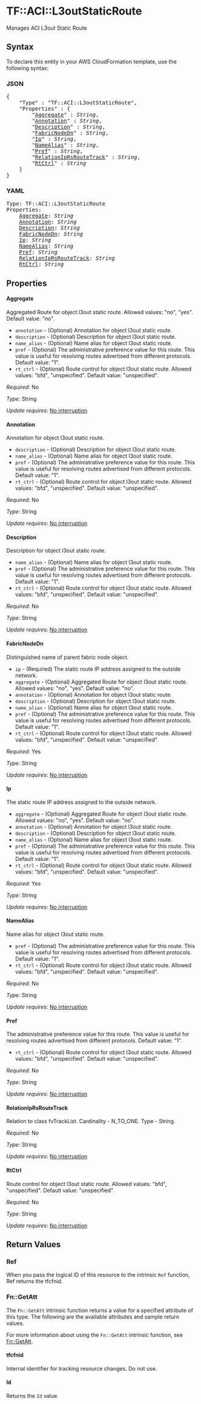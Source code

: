 # TF::ACI::L3outStaticRoute

Manages ACI L3out Static Route

## Syntax

To declare this entity in your AWS CloudFormation template, use the following syntax:

### JSON

<pre>
{
    "Type" : "TF::ACI::L3outStaticRoute",
    "Properties" : {
        "<a href="#aggregate" title="Aggregate">Aggregate</a>" : <i>String</i>,
        "<a href="#annotation" title="Annotation">Annotation</a>" : <i>String</i>,
        "<a href="#description" title="Description">Description</a>" : <i>String</i>,
        "<a href="#fabricnodedn" title="FabricNodeDn">FabricNodeDn</a>" : <i>String</i>,
        "<a href="#ip" title="Ip">Ip</a>" : <i>String</i>,
        "<a href="#namealias" title="NameAlias">NameAlias</a>" : <i>String</i>,
        "<a href="#pref" title="Pref">Pref</a>" : <i>String</i>,
        "<a href="#relationiprsroutetrack" title="RelationIpRsRouteTrack">RelationIpRsRouteTrack</a>" : <i>String</i>,
        "<a href="#rtctrl" title="RtCtrl">RtCtrl</a>" : <i>String</i>
    }
}
</pre>

### YAML

<pre>
Type: TF::ACI::L3outStaticRoute
Properties:
    <a href="#aggregate" title="Aggregate">Aggregate</a>: <i>String</i>
    <a href="#annotation" title="Annotation">Annotation</a>: <i>String</i>
    <a href="#description" title="Description">Description</a>: <i>String</i>
    <a href="#fabricnodedn" title="FabricNodeDn">FabricNodeDn</a>: <i>String</i>
    <a href="#ip" title="Ip">Ip</a>: <i>String</i>
    <a href="#namealias" title="NameAlias">NameAlias</a>: <i>String</i>
    <a href="#pref" title="Pref">Pref</a>: <i>String</i>
    <a href="#relationiprsroutetrack" title="RelationIpRsRouteTrack">RelationIpRsRouteTrack</a>: <i>String</i>
    <a href="#rtctrl" title="RtCtrl">RtCtrl</a>: <i>String</i>
</pre>

## Properties

#### Aggregate

Aggregated Route for object l3out static route.
Allowed values: "no", "yes". Default value: "no".
- `annotation` - (Optional) Annotation for object l3out static route.
- `description` - (Optional) Description for object l3out static route.
- `name_alias` - (Optional) Name alias for object l3out static route.
- `pref` - (Optional) The administrative preference value for this route. This value is useful for resolving routes advertised from different protocols. Default value: "1".
- `rt_ctrl` - (Optional) Route control for object l3out static route.
Allowed values: "bfd", "unspecified". Default value: "unspecified".

_Required_: No

_Type_: String

_Update requires_: [No interruption](https://docs.aws.amazon.com/AWSCloudFormation/latest/UserGuide/using-cfn-updating-stacks-update-behaviors.html#update-no-interrupt)

#### Annotation

Annotation for object l3out static route.
- `description` - (Optional) Description for object l3out static route.
- `name_alias` - (Optional) Name alias for object l3out static route.
- `pref` - (Optional) The administrative preference value for this route. This value is useful for resolving routes advertised from different protocols. Default value: "1".
- `rt_ctrl` - (Optional) Route control for object l3out static route.
Allowed values: "bfd", "unspecified". Default value: "unspecified".

_Required_: No

_Type_: String

_Update requires_: [No interruption](https://docs.aws.amazon.com/AWSCloudFormation/latest/UserGuide/using-cfn-updating-stacks-update-behaviors.html#update-no-interrupt)

#### Description

Description for object l3out static route.
- `name_alias` - (Optional) Name alias for object l3out static route.
- `pref` - (Optional) The administrative preference value for this route. This value is useful for resolving routes advertised from different protocols. Default value: "1".
- `rt_ctrl` - (Optional) Route control for object l3out static route.
Allowed values: "bfd", "unspecified". Default value: "unspecified".

_Required_: No

_Type_: String

_Update requires_: [No interruption](https://docs.aws.amazon.com/AWSCloudFormation/latest/UserGuide/using-cfn-updating-stacks-update-behaviors.html#update-no-interrupt)

#### FabricNodeDn

Distinguished name of parent fabric node object.
- `ip` - (Required) The static route IP address assigned to the outside network.
- `aggregate` - (Optional) Aggregated Route for object l3out static route.
Allowed values: "no", "yes". Default value: "no".
- `annotation` - (Optional) Annotation for object l3out static route.
- `description` - (Optional) Description for object l3out static route.
- `name_alias` - (Optional) Name alias for object l3out static route.
- `pref` - (Optional) The administrative preference value for this route. This value is useful for resolving routes advertised from different protocols. Default value: "1".
- `rt_ctrl` - (Optional) Route control for object l3out static route.
Allowed values: "bfd", "unspecified". Default value: "unspecified".

_Required_: Yes

_Type_: String

_Update requires_: [No interruption](https://docs.aws.amazon.com/AWSCloudFormation/latest/UserGuide/using-cfn-updating-stacks-update-behaviors.html#update-no-interrupt)

#### Ip

The static route IP address assigned to the outside network.
- `aggregate` - (Optional) Aggregated Route for object l3out static route.
Allowed values: "no", "yes". Default value: "no".
- `annotation` - (Optional) Annotation for object l3out static route.
- `description` - (Optional) Description for object l3out static route.
- `name_alias` - (Optional) Name alias for object l3out static route.
- `pref` - (Optional) The administrative preference value for this route. This value is useful for resolving routes advertised from different protocols. Default value: "1".
- `rt_ctrl` - (Optional) Route control for object l3out static route.
Allowed values: "bfd", "unspecified". Default value: "unspecified".

_Required_: Yes

_Type_: String

_Update requires_: [No interruption](https://docs.aws.amazon.com/AWSCloudFormation/latest/UserGuide/using-cfn-updating-stacks-update-behaviors.html#update-no-interrupt)

#### NameAlias

Name alias for object l3out static route.
- `pref` - (Optional) The administrative preference value for this route. This value is useful for resolving routes advertised from different protocols. Default value: "1".
- `rt_ctrl` - (Optional) Route control for object l3out static route.
Allowed values: "bfd", "unspecified". Default value: "unspecified".

_Required_: No

_Type_: String

_Update requires_: [No interruption](https://docs.aws.amazon.com/AWSCloudFormation/latest/UserGuide/using-cfn-updating-stacks-update-behaviors.html#update-no-interrupt)

#### Pref

The administrative preference value for this route. This value is useful for resolving routes advertised from different protocols. Default value: "1".
- `rt_ctrl` - (Optional) Route control for object l3out static route.
Allowed values: "bfd", "unspecified". Default value: "unspecified".

_Required_: No

_Type_: String

_Update requires_: [No interruption](https://docs.aws.amazon.com/AWSCloudFormation/latest/UserGuide/using-cfn-updating-stacks-update-behaviors.html#update-no-interrupt)

#### RelationIpRsRouteTrack

Relation to class fvTrackList. Cardinality - N_TO_ONE. Type - String.

_Required_: No

_Type_: String

_Update requires_: [No interruption](https://docs.aws.amazon.com/AWSCloudFormation/latest/UserGuide/using-cfn-updating-stacks-update-behaviors.html#update-no-interrupt)

#### RtCtrl

Route control for object l3out static route.
Allowed values: "bfd", "unspecified". Default value: "unspecified".

_Required_: No

_Type_: String

_Update requires_: [No interruption](https://docs.aws.amazon.com/AWSCloudFormation/latest/UserGuide/using-cfn-updating-stacks-update-behaviors.html#update-no-interrupt)

## Return Values

### Ref

When you pass the logical ID of this resource to the intrinsic `Ref` function, Ref returns the tfcfnid.

### Fn::GetAtt

The `Fn::GetAtt` intrinsic function returns a value for a specified attribute of this type. The following are the available attributes and sample return values.

For more information about using the `Fn::GetAtt` intrinsic function, see [Fn::GetAtt](https://docs.aws.amazon.com/AWSCloudFormation/latest/UserGuide/intrinsic-function-reference-getatt.html).

#### tfcfnid

Internal identifier for tracking resource changes. Do not use.

#### Id

Returns the <code>Id</code> value.

